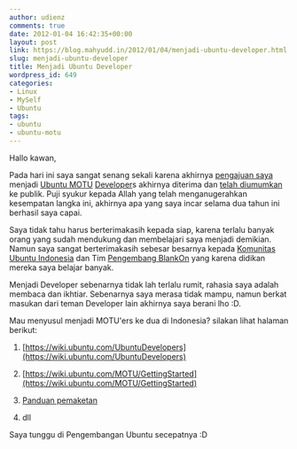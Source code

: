 ```yaml
---
author: udienz
comments: true
date: 2012-01-04 16:42:35+00:00
layout: post
link: https://blog.mahyudd.in/2012/01/04/menjadi-ubuntu-developer.html
slug: menjadi-ubuntu-developer
title: Menjadi Ubuntu Developer
wordpress_id: 649
categories:
- Linux
- MySelf
- Ubuntu
tags:
- ubuntu
- ubuntu-motu
---
```


Hallo kawan,

Pada hari ini saya sangat senang sekali karena akhirnya [pengajuan saya](https://wiki.ubuntu.com/MahyuddinSusanto/MOTUApplication) menjadi [Ubuntu MOTU](https://launchpad.net/~motu) [Developer](https://wiki.ubuntu.com/UbuntuDevelopers)s akhirnya diterima dan [telah diumumkan](https://lists.ubuntu.com/archives/devel-permissions/2012-January/000319.html) ke publik. Puji syukur kepada Allah yang telah menganugerahkan kesempatan langka ini, akhirnya apa yang saya incar selama dua tahun ini berhasil saya capai.

Saya tidak tahu harus berterimakasih kepada siap, karena terlalu banyak orang yang sudah mendukung dan membelajari saya menjadi demikian. Namun saya sangat berterimakasih sebesar besarnya kepada [Komunitas Ubuntu Indonesia](http://www.ubuntu-id.org) dan Tim [Pengembang BlankOn](http://www.blankonlinux.or.id) yang karena didikan mereka saya belajar banyak.

Menjadi Developer sebenarnya tidak lah terlalu rumit, rahasia saya adalah membaca dan ikhtiar. Sebenarnya saya merasa tidak mampu, namun berkat masukan dari teman Developer lain akhirnya saya berani lho :D.

Mau menyusul menjadi MOTU'ers ke dua di Indonesia? silakan lihat halaman berikut:



	
  1. [https://wiki.ubuntu.com/UbuntuDevelopers](https://wiki.ubuntu.com/UbuntuDevelopers)

	
  2. [https://wiki.ubuntu.com/MOTU/GettingStarted](https://wiki.ubuntu.com/MOTU/GettingStarted)

	
  3. [Panduan pemaketan](http://developer.ubuntu.com/packaging/html/)

	
  4. dll


Saya tunggu di Pengembangan Ubuntu secepatnya :D
